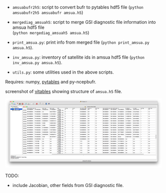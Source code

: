 * `amsuabufr2h5`: script to convert bufr to pytables hdf5 file (`python amsuabufr2h5 amsuabufr amsua.h5`)

* `mergediag_amsuah5`:  script to merge GSI diagnostic file information into amsua hdf5 file  
  (`python mergediag_amsuah5 amsua.h5`)

* `print_amsua.py`: print info from merged file (`python print_amsua.py amsua.h5`).

* `inv_amsua.py`: inventory of satellite ids in amsua hdf5 file (`python inv_amsua.py amsua.h5`).

* `utils.py`:  some utilities used in the above scripts.

Requires: numpy, [pytables](http://www.pytables.org) and py-ncepbufr.

screenshot of [vitables](http://vitables.org) showing structure of `amsua.h5` file.

![amsua.h5](vitables.png?raw=true "AMSUA pytables file")


TODO:

* include Jacobian, other fields from GSI diagnostic file.

